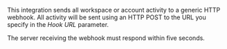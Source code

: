 This integration sends all workspace or account activity to a generic HTTP webhook. All activity will be sent using an HTTP POST to the URL you specify in the _Hook URL_ parameter.

The server receiving the webhook must respond within five seconds.
